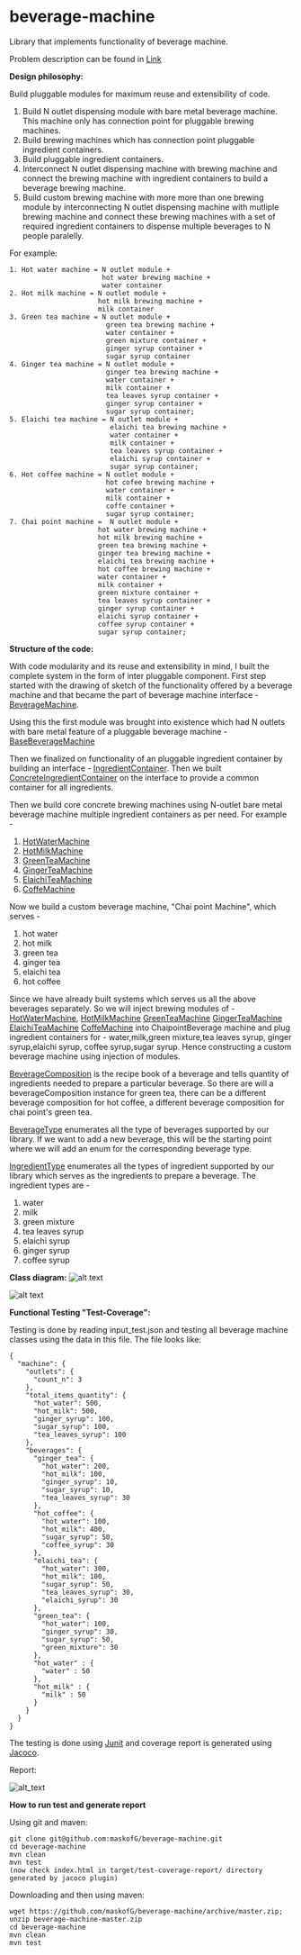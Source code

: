 # beverage-machine
Library that implements functionality of beverage machine.

Problem description can be found in [Link](archive/README.md)

**Design philosophy:**

Build pluggable modules for maximum reuse and extensibility of code.

1. Build N outlet dispensing module with bare metal beverage machine. This
machine only has connection point for pluggable brewing machines.
2. Build brewing machines which has connection point pluggable ingredient
containers.
3. Build pluggable ingredient containers.
4. Interconnect N outlet dispensing machine with brewing machine and connect 
the brewing machine with ingredient containers to build a beverage brewing 
machine.
5. Build custom brewing machine with more more than one brewing module by
interconnecting N outlet dispensing machine with mutliple brewing machine
and connect these brewing machines with a set of required ingredient containers
to dispense multiple beverages to N people paralelly.

For example:
```
1. Hot water machine = N outlet module + 
                       hot water brewing machine + 
                       water container
2. Hot milk machine = N outlet module + 
                      hot milk brewing machine + 
                      milk container
3. Green tea machine = N outlet module + 
                        green tea brewing machine + 
                        water container +
                        green mixture container + 
                        ginger syrup container + 
                        sugar syrup container
4. Ginger tea machine = N outlet module + 
                        ginger tea brewing machine + 
                        water container +
                        milk container + 
                        tea leaves syrup container + 
                        ginger syrup container +
                        sugar syrup container;
5. Elaichi tea machine = N outlet module + 
                         elaichi tea brewing machine + 
                         water container +
                         milk container + 
                         tea leaves syrup container + 
                         elaichi syrup container +
                         sugar syrup container;
6. Hot coffee machine = N outlet module + 
                        hot cofee brewing machine + 
                        water container +
                        milk container + 
                        coffe container +
                        sugar syrup container;
7. Chai point machine =  N outlet module + 
                      hot water brewing machine +
                      hot milk brewing machine +
                      green tea brewing machine +
                      ginger tea brewing machine +
                      elaichi tea brewing machine +
                      hot coffee brewing machine + 
                      water container +
                      milk container +
                      green mixture container +
                      tea leaves syrup container +
                      ginger syrup container +
                      elaichi syrup container +
                      coffee syrup container +
                      sugar syrup container;
```

**Structure of the code:**

With code modularity and its reuse and extensibility in mind, I built the complete 
system in the form of inter pluggable component. First step started with
the drawing of sketch of the functionality offered by a beverage machine and 
that became the part of beverage machine interface - 
[BeverageMachine](src/main/java/org/commons/machine/BeverageMachine.java).
 
Using this the first module was brought into existence which had N outlets 
with bare metal feature of a pluggable beverage machine - 
[BaseBeverageMachine](src/main/java/org/commons/machine/BaseBeverageMachine.java) 


Then we finalized on functionality of an pluggable ingredient container by building
an interface - 
[IngredientContainer](src/main/java/org/commons/ingredients/IngredientContainer.java).
Then we built [ConcreteIngredientContainer](src/main/java/org/commons/ingredients/ConcreteIngredientContainer.java)
on the interface to provide a common container for all ingredients.

Then we build core concrete brewing machines using N-outlet bare metal beverage
machine multiple ingredient containers as per need.
For example -
1. [HotWaterMachine](src/main/java/org/commons/machine/HotWaterMachine.java)
2. [HotMilkMachine](src/main/java/org/commons/machine/HotMilkMachine.java)
3. [GreenTeaMachine](src/main/java/org/commons/machine/GreenTeaMachine.java)
4. [GingerTeaMachine](src/main/java/org/commons/machine/GingerTeaMachine.java)
5. [ElaichiTeaMachine](src/main/java/org/commons/machine/ElaichiTeaMachine.java)
6. [CoffeMachine](src/main/java/org/commons/machine/CoffeeMachine.java)

Now we build a custom beverage machine, "Chai point Machine", which serves -
1. hot water
2. hot milk
3. green tea
4. ginger tea
5. elaichi tea
6. hot coffee

Since we have already built systems which serves us all the above beverages 
separately. So we will inject brewing modules of  - 
[HotWaterMachine](src/main/java/org/commons/machine/HotWaterMachine.java),
[HotMilkMachine](src/main/java/org/commons/machine/HotMilkMachine.java)
[GreenTeaMachine](src/main/java/org/commons/machine/GreenTeaMachine.java)
[GingerTeaMachine](src/main/java/org/commons/machine/GingerTeaMachine.java)
[ElaichiTeaMachine](src/main/java/org/commons/machine/ElaichiTeaMachine.java)
[CoffeMachine](src/main/java/org/commons/machine/CoffeeMachine.java)
into ChaipointBeverage machine and plug ingredient containers for - 
water,milk,green mixture,tea leaves syrup, ginger syrup,elaichi syrup,
coffee syrup,sugar syrup. Hence constructing a custom beverage machine
using injection of modules.  

[BeverageComposition](src/main/java/org/commons/ingredients/BeverageComposition.java)
 is the recipe book of a beverage and tells quantity of ingredients needed
to prepare a particular beverage. So there are will a beverageComposition instance
for green tea, there can be a different beverage composition for hot coffee, a 
different beverage composition for chai point's green tea.


[BeverageType](src/main/java/org/commons/machine/BeverageType.java)
enumerates all the type of beverages supported by our library. If we want to
add a new beverage, this will be the starting point where we will add an enum
for the corresponding beverage type.

[IngredientType](src/main/java/org/commons/ingredients/IngredientType.java) 
enumerates all the types of ingredient supported by our library which serves
as the ingredients to prepare a beverage. The ingredient types are -
1. water
2. milk
3. green mixture
4. tea leaves syrup
5. elaichi syrup
6. ginger syrup
7. coffee syrup

**Class diagram:**
![alt text](archive/images/beverage_machine.png?raw=true)

![alt text](archive/images/ingredient_and_beverage_type.png?raw=true)


**Functional Testing "Test-Coverage":**

Testing is done by reading input_test.json and testing all beverage machine classes 
using the data in this file. The file looks like:

```
{
  "machine": {
    "outlets": {
      "count_n": 3
    },
    "total_items_quantity": {
      "hot_water": 500,
      "hot_milk": 500,
      "ginger_syrup": 100,
      "sugar_syrup": 100,
      "tea_leaves_syrup": 100
    },
    "beverages": {
      "ginger_tea": {
        "hot_water": 200,
        "hot_milk": 100,
        "ginger_syrup": 10,
        "sugar_syrup": 10,
        "tea_leaves_syrup": 30
      },
      "hot_coffee": {
        "hot_water": 100,
        "hot_milk": 400,
        "sugar_syrup": 50,
        "coffee_syrup": 30
      },
      "elaichi_tea": {
        "hot_water": 300,
        "hot_milk": 100,
        "sugar_syrup": 50,
        "tea_leaves_syrup": 30,
        "elaichi_syrup": 30
      },
      "green_tea": {
        "hot_water": 100,
        "ginger_syrup": 30,
        "sugar_syrup": 50,
        "green_mixture": 30
      },
      "hot_water" : {
        "water" : 50
      },
      "hot_milk" : {
        "milk" : 50
      }
    }
  }
}
```
The testing is done using [Junit](https://junit.org/junit5/) and coverage report is generated using [Jacoco](https://www.eclemma.org/jacoco/).

Report:

![alt_text](archive/images/test_coverage_report.png)


**How to run test and generate report**

Using git and maven:

```
git clone git@github.com:maskofG/beverage-machine.git
cd beverage-machine
mvn clean
mvn test
(now check index.html in target/test-coverage-report/ directory generated by jacoco plugin)
```

Downloading and then using maven:

```
wget https://github.com/maskofG/beverage-machine/archive/master.zip;
unzip beverage-machine-master.zip
cd beverage-machine
mvn clean
mvn test
```














